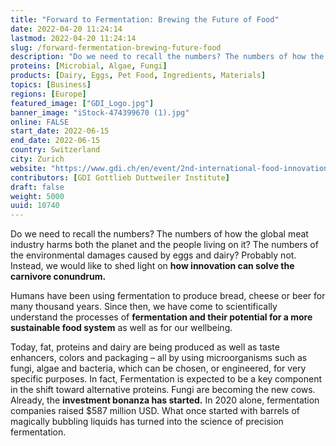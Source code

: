 ```yaml
---
title: "Forward to Fermentation: Brewing the Future of Food"
date: 2022-04-20 11:24:14
lastmod: 2022-04-20 11:24:14
slug: /forward-fermentation-brewing-future-food
description: "Do we need to recall the numbers? The numbers of how the global meat industry harms both the planet and the people living on it? The numbers of the environmental damages caused by eggs and dairy? Probably not. Instead, we would like to shed light on how innovation can solve the carnivore conundrum."
proteins: [Microbial, Algae, Fungi]
products: [Dairy, Eggs, Pet Food, Ingredients, Materials]
topics: [Business]
regions: [Europe]
featured_image: ["GDI_Logo.jpg"]
banner_image: "iStock-474399670 (1).jpg"
online: FALSE
start_date: 2022-06-15
end_date: 2022-06-15
country: Switzerland
city: Zurich
website: "https://www.gdi.ch/en/event/2nd-international-food-innovation-conference-17"
contributors: [GDI Gottlieb Duttweiler Institute]
draft: false
weight: 5000
uuid: 10740
---
```

<p>Do we need to recall the numbers? The numbers of how the global meat industry harms both the planet and the people living on it? The numbers of the environmental damages caused by eggs and dairy? Probably not. Instead, we would like to shed light on <strong>how innovation can solve the carnivore conundrum.</strong></p>
<p>Humans have been using fermentation to produce bread, cheese or beer for many thousand years. Since then, we have come to scientifically understand the processes of <strong>fermentation and their potential for a more sustainable food system</strong> as well as for our wellbeing.</p>
<p>Today, fat, proteins and dairy are being produced as well as taste enhancers, colors and packaging – all by using microorganisms such as fungi, algae and bacteria, which can be chosen, or engineered, for very specific purposes. In fact, Fermentation is expected to be a key component in the shift toward alternative proteins. Fungi are becoming the new cows. Already, the <strong>investment bonanza has started.</strong> In 2020 alone, fermentation companies raised $587 million USD. What once started with barrels of magically bubbling liquids has turned into the science of precision fermentation.</p>
